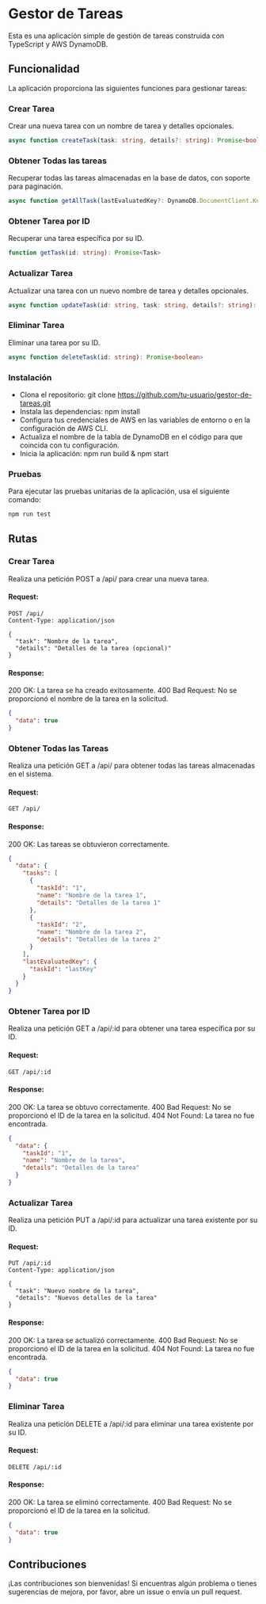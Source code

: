 # Gestor de Tareas

Esta es una aplicación simple de gestión de tareas construida con TypeScript y AWS DynamoDB.

## Funcionalidad

La aplicación proporciona las siguientes funciones para gestionar tareas:

### Crear Tarea

Crear una nueva tarea con un nombre de tarea y detalles opcionales.

```typescript
async function createTask(task: string, details?: string): Promise<boolean>
```

### Obtener Todas las tareas

Recuperar todas las tareas almacenadas en la base de datos, con soporte para paginación.

```typescript
async function getAllTask(lastEvaluatedKey?: DynamoDB.DocumentClient.Key): Promise<{ tasks: Task[], lastEvaluatedKey?: DynamoDB.DocumentClient.Key }>
```

### Obtener Tarea por ID

Recuperar una tarea específica por su ID.

```typescript
function getTask(id: string): Promise<Task>
```

### Actualizar Tarea

Actualizar una tarea con un nuevo nombre de tarea y detalles opcionales.

```typescript
async function updateTask(id: string, task: string, details?: string): Promise<boolean>
```

### Eliminar Tarea

Eliminar una tarea por su ID.

```typescript
async function deleteTask(id: string): Promise<boolean>
```

### Instalación

- Clona el repositorio: git clone https://github.com/tu-usuario/gestor-de-tareas.git
- Instala las dependencias: npm install
- Configura tus credenciales de AWS en las variables de entorno o en la configuración de AWS CLI.
- Actualiza el nombre de la tabla de DynamoDB en el código para que coincida con tu configuración.
- Inicia la aplicación: npm run build & npm start

### Pruebas
Para ejecutar las pruebas unitarias de la aplicación, usa el siguiente comando:
```bash
npm run test
```

## Rutas

### Crear Tarea

Realiza una petición POST a /api/ para crear una nueva tarea.

#### Request:
```http
POST /api/
Content-Type: application/json

{
  "task": "Nombre de la tarea",
  "details": "Detalles de la tarea (opcional)"
}
```
#### Response:

200 OK: La tarea se ha creado exitosamente.
400 Bad Request: No se proporcionó el nombre de la tarea en la solicitud.

```json
{
  "data": true
}
```

### Obtener Todas las Tareas
Realiza una petición GET a /api/ para obtener todas las tareas almacenadas en el sistema.

#### Request:
```http
GET /api/
```

#### Response:

200 OK: Las tareas se obtuvieron correctamente.

```json
{
  "data": {
    "tasks": [
      {
        "taskId": "1",
        "name": "Nombre de la tarea 1",
        "details": "Detalles de la tarea 1"
      },
      {
        "taskId": "2",
        "name": "Nombre de la tarea 2",
        "details": "Detalles de la tarea 2"
      }
    ],
    "lastEvaluatedKey": {
      "taskId": "lastKey"
    }
  }
}
```

### Obtener Tarea por ID
Realiza una petición GET a /api/:id para obtener una tarea específica por su ID.

#### Request:

```http
GET /api/:id
```

#### Response:

200 OK: La tarea se obtuvo correctamente.
400 Bad Request: No se proporcionó el ID de la tarea en la solicitud.
404 Not Found: La tarea no fue encontrada.

```json
{
  "data": {
    "taskId": "1",
    "name": "Nombre de la tarea",
    "details": "Detalles de la tarea"
  }
}
```

### Actualizar Tarea
Realiza una petición PUT a /api/:id para actualizar una tarea existente por su ID.

#### Request:

```http
PUT /api/:id
Content-Type: application/json

{
  "task": "Nuevo nombre de la tarea",
  "details": "Nuevos detalles de la tarea"
}
```

#### Response:

200 OK: La tarea se actualizó correctamente.
400 Bad Request: No se proporcionó el ID de la tarea en la solicitud.
404 Not Found: La tarea no fue encontrada.

```json
{
  "data": true
}
```

### Eliminar Tarea
Realiza una petición DELETE a /api/:id para eliminar una tarea existente por su ID.

#### Request:

```http
DELETE /api/:id
```

#### Response:

200 OK: La tarea se eliminó correctamente.
400 Bad Request: No se proporcionó el ID de la tarea en la solicitud.

```json
{
  "data": true
}
```

## Contribuciones
¡Las contribuciones son bienvenidas! Si encuentras algún problema o tienes sugerencias de mejora, por favor, abre un issue o envía un pull request.
